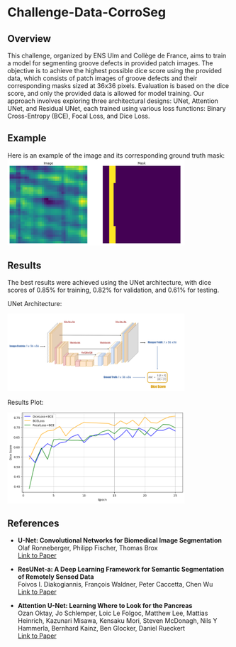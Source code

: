 # Challenge-Data-CorroSeg

## Overview
This challenge, organized by ENS Ulm and Collège de France, aims to train a model for segmenting groove defects in provided patch images. The objective is to achieve the highest possible dice score using the provided data, which consists of patch images of groove defects and their corresponding masks sized at 36x36 pixels. Evaluation is based on the dice score, and only the provided data is allowed for model training. Our approach involves exploring three architectural designs: UNet, Attention UNet, and Residual UNet, each trained using various loss functions: Binary Cross-Entropy (BCE), Focal Loss, and Dice Loss.

## Example
Here is an example of the image and its corresponding ground truth mask:
<img src="example.png" alt="Example" width="400"/>
## Results
The best results were achieved using the UNet architecture, with dice scores of 0.85% for training, 0.82% for validation, and 0.61% for testing.

UNet Architecture:

<img src="Unet.png" alt="UNet Architecture" width="400"/>

Results Plot:

<img src="dice score.png" alt="Results Plot" width="400"/>


## References
- **U-Net: Convolutional Networks for Biomedical Image Segmentation**  
  Olaf Ronneberger, Philipp Fischer, Thomas Brox  
  [Link to Paper](https://arxiv.org/abs/1505.04597)

- **ResUNet-a: A Deep Learning Framework for Semantic Segmentation of Remotely Sensed Data**  
  Foivos I. Diakogiannis, François Waldner, Peter Caccetta, Chen Wu  
  [Link to Paper](https://arxiv.org/abs/1904.00592)

- **Attention U-Net: Learning Where to Look for the Pancreas**  
  Ozan Oktay, Jo Schlemper, Loic Le Folgoc, Matthew Lee, Mattias Heinrich, Kazunari Misawa, Kensaku Mori, Steven McDonagh, Nils Y Hammerla, Bernhard Kainz, Ben Glocker, Daniel Rueckert  
  [Link to Paper](https://arxiv.org/abs/1804.03999)
